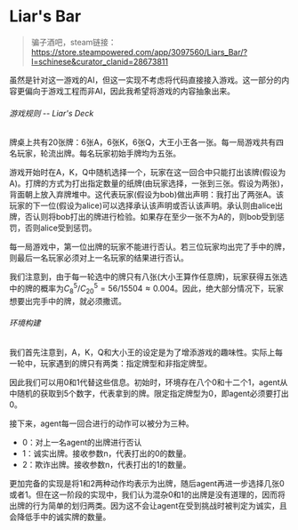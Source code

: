 # Liar's Bar

> 骗子酒吧，steam链接：https://store.steampowered.com/app/3097560/Liars_Bar/?l=schinese&curator_clanid=28673811

虽然是针对这一游戏的AI，但这一实现不考虑将代码直接接入游戏。这一部分的内容更偏向于游戏工程而非AI，因此我希望将游戏的内容抽象出来。

###### 游戏规则 -- Liar's Deck

牌桌上共有20张牌：6张A，6张K，6张Q，大王小王各一张。每一局游戏共有四名玩家，轮流出牌。每名玩家初始手牌均为五张。

游戏开始时在A，K，Q中随机选择一个，玩家在这一回合中只能打出该牌(假设为A)。打牌的方式为打出指定数量的纸牌(由玩家选择，一张到三张。假设为两张)，背面朝上放入弃牌堆中。这代表玩家(假设为bob)做出声明：我打出了两张A。该玩家的下一位(假设为alice)可以选择承认该声明或否认该声明。承认则由alice出牌，否认则将bob打出的牌进行检验。如果存在至少一张不为A的，则bob受到惩罚，否则alice受到惩罚。

每一局游戏中，第一位出牌的玩家不能进行否认。若三位玩家均出完了手中的牌，则最后一名玩家必须对上一名玩家的结果进行否认。

我们注意到，由于每一轮选中的牌只有八张(大小王算作任意牌)，玩家获得五张选中的牌的概率为$C_8^5 / C_{20}^5 = 56 / 15504 \approx 0.004$。因此，绝大部分情况下，玩家想要出完手中的牌，就必须撒谎。

###### 环境构建

我们首先注意到，A，K，Q和大小王的设定是为了增添游戏的趣味性。实际上每一轮中，玩家遇到的牌只有两类：指定牌型和非指定牌型。

因此我们可以用0和1代替这些信息。初始时，环境存在八个0和十二个1，agent从中随机的获取到5个数字，代表拿到的牌。限定指定牌型为0，即agent必须要打出0。

接下来，agent每一回合进行的动作可以被分为三种。

- 0：对上一名agent的出牌进行否认
- 1：诚实出牌。接收参数n，代表打出的0的数量。
- 2：欺诈出牌。接收参数n，代表打出的1的数量。

更加完备的实现是将1和2两种动作均表示为出牌，随后agent再进一步选择几张0或者1。但在这一阶段的实现中，我们认为混杂0和1的出牌是没有道理的，因而将出牌的行为简单的划归两类。因为这不会让agent在受到挑战时被判定为诚实，且会降低手中的诚实牌的数量。



